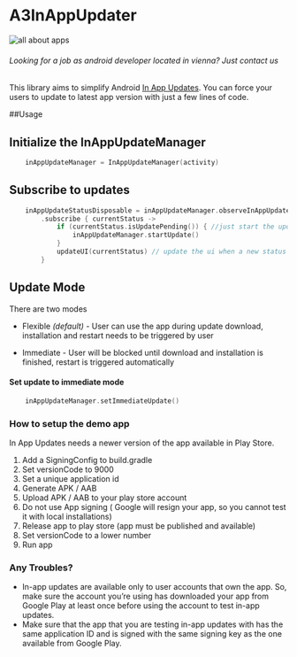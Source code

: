 # A3InAppUpdater

![all about apps](https://www.allaboutapps.at/wp-content/uploads/2017/06/aaa-Logo-black-646x165.png "all about apps")

###### Looking for a job as android developer located in vienna? Just contact us


This library aims to simplify Android [In App Updates](https://developer.android.com/guide/app-bundle/in-app-updates). You can force your users to update to latest app version with just a few lines of code. 

##Usage

## Initialize the InAppUpdateManager
```Kotlin
    inAppUpdateManager = InAppUpdateManager(activity)
```

## Subscribe to updates 
```Kotlin
    inAppUpdateStatusDisposable = inAppUpdateManager.observeInAppUpdateStatus()
        .subscribe { currentStatus ->
            if (currentStatus.isUpdatePending()) { //just start the update if there is one in progress
                inAppUpdateManager.startUpdate()
            }
            updateUI(currentStatus) // update the ui when a new status arrives
        }
```

## Update Mode
There are two modes
* Flexible *(default)* - User can use the app during update download, installation and restart needs to be triggered by user

* Immediate - User will be blocked until download and installation is finished, restart is triggered automatically


#### Set update to immediate mode
```Kotlin
    inAppUpdateManager.setImmediateUpdate()
```


### How to setup the demo app

In App Updates needs a newer version of the app available in Play Store.

1. Add a SigningConfig to build.gradle
2. Set versionCode to 9000
3. Set a unique application id
4. Generate APK / AAB
5. Upload APK / AAB to your play store account
6. Do not use App signing ( Google will resign your app, so you cannot test it with local installations)
7. Release app to play store (app must be published and available)
8. Set versionCode to a lower number
9. Run app 


### Any Troubles?

* In-app updates are available only to user accounts that own the app. So, make sure the account you’re using has downloaded your app from Google Play at least once before using the account to test in-app updates.
* Make sure that the app that you are testing in-app updates with has the same application ID and is signed with the same signing key as the one available from Google Play.